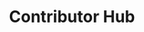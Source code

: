 ---
layout: kbcoll
title:  "Contributor Hub"
cat:
  - ['../', 'Work in Progress', 'Coming soon!']
---
